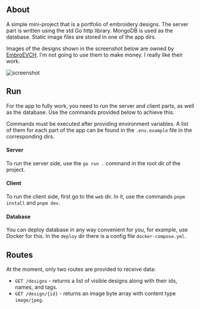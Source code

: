 ## About

A simple mini-project that is a portfolio of embroidery designs.
The server part is written using the std Go http library.
MongoDB is used as the database.
Static image files are stored in one of the app dirs.

Images of the designs shown in the screenshot below are owned by [EmbroEVCH](https://t.me/+bwtwEvm0Zr0zNjEy).
I'm not going to use them to make money. I really like their work.

<img src="https://i.imgur.com/HGwmjYB.png" alt="screenshot">


## Run

For the app to fully work, you need to run the server and client parts, as well as the database.
Use the commands provided below to achieve this.

Commands must be executed after providing environment variables.
A list of them for each part of the app can be found in the `.env.example` file in the corresponding dirs.


#### Server

To run the server side, use the `go run .` command in the root dir of the project.


#### Client

To run the client side, first go to the `web` dir.
In it, use the commands `pnpm install` and `pnpm dev`.


#### Database

You can deploy database in any way convenient for you, for example, use Docker for this.
In the `deploy` dir there is a config file `docker-compose.yml`.


## Routes

At the moment, only two routes are provided to receive data:

- `GET /designs` - returns a list of visible designs along with their ids, names, and tags.
- `GET /design/{id}` - returns an image byte array with content type `image/jpeg`. 
